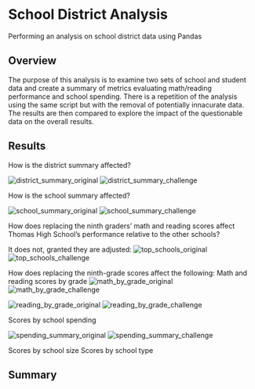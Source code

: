# School District Analysis
Performing an analysis on school district data using Pandas

## Overview
The purpose of this analysis is to examine two sets of school and student data and create a summary of metrics evaluating math/reading performance and school spending. There is a repetition of the analysis using the same script but with the removal of potentially innacurate data. The results are then compared to explore the impact of the questionable data on the overall results. 

## Results

How is the district summary affected?

![district_summary_original](https://user-images.githubusercontent.com/99051640/167316955-1ab7f642-9dd5-474e-89fb-4acd91877cef.png)
![district_summary_challenge](https://user-images.githubusercontent.com/99051640/167316941-40d7488a-cd80-4a46-b829-bf49590924d0.png)

How is the school summary affected?

![school_summary_original](https://user-images.githubusercontent.com/99051640/167317078-5a06e362-9ce6-47a8-b1d8-c77b58937ce9.png)
![school_summary_challenge](https://user-images.githubusercontent.com/99051640/167317080-473190e2-f322-4c26-b57f-13617bbc5f55.png)

How does replacing the ninth graders’ math and reading scores affect Thomas High School’s performance relative to the other schools?

It does not, granted they are adjusted:
![top_schools_original](https://user-images.githubusercontent.com/99051640/167317378-9b5077b8-4ab5-485a-902b-f02a5e78e387.png)
![top_schools_challenge](https://user-images.githubusercontent.com/99051640/167317383-005a6322-b0b2-4b2e-9802-df03ca007173.png)


How does replacing the ninth-grade scores affect the following:
Math and reading scores by grade
![math_by_grade_original](https://user-images.githubusercontent.com/99051640/167317495-5491d8b2-3b6b-4d64-a6f3-44a476214bf9.png)
![math_by_grade_challenge](https://user-images.githubusercontent.com/99051640/167317498-3d6a3875-50e1-4357-a254-268710e307b5.png)

![reading_by_grade_original](https://user-images.githubusercontent.com/99051640/167317505-249a25d3-d3d6-49e9-9cd3-9abdd03da760.png)
![reading_by_grade_challenge](https://user-images.githubusercontent.com/99051640/167317510-2c9206dd-d2da-44f1-8df9-517bc03a34f6.png)

Scores by school spending

![spending_summary_original](https://user-images.githubusercontent.com/99051640/167317689-eb25b0e6-dc88-4d14-bf02-6aa2d25b2f17.png)
![spending_summary_challenge](https://user-images.githubusercontent.com/99051640/167317692-f296904e-2439-428d-a395-8c40df3d15cf.png)


Scores by school size
Scores by school type
## Summary
